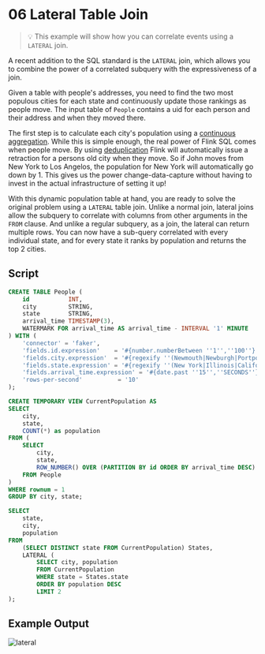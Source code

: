 # 06 Lateral Table Join

> :bulb: This example will show how you can correlate events using a `LATERAL` join.

A recent addition to the SQL standard is the `LATERAL` join, which allows you to combine 
the power of a correlated subquery with the expressiveness of a join. 

Given a table with people's addresses, you need to find the two most populous cities
for each state and continuously update those rankings as people move. The input table
of `People` contains a uid for each person and their address and when they moved there.

The first step is to calculate each city's population using a [continuous aggregation](../../foundations/05_group_by/05_group_by.md).
While this is simple enough, the real power of Flink SQL comes when people move. By using
[deduplication](../../aggregations-and-analytics/06_dedup/06_dedup.md) Flink will automatically issue a retraction for a persons old city when 
they move. So if John moves from New York to Los Angelos, the population for New York will 
automatically go down by 1. This gives us the power change-data-capture without having
to invest in the actual infrastructure of setting it up!

With this dynamic population table at hand, you are ready to solve the original problem using a `LATERAL` table join.
Unlike a normal join, lateral joins allow the subquery to correlate with columns from other arguments in the `FROM` clause. And unlike a regular subquery, as a join, the lateral can return multiple rows.
You can now have a sub-query correlated with every individual state, and for every state it ranks by population and returns the top 2 cities.

## Script

```sql
CREATE TABLE People (
    id           INT,
    city         STRING,
    state        STRING,
    arrival_time TIMESTAMP(3),
    WATERMARK FOR arrival_time AS arrival_time - INTERVAL '1' MINUTE 
) WITH (
    'connector' = 'faker',
    'fields.id.expression'    = '#{number.numberBetween ''1'',''100''}',
    'fields.city.expression'  = '#{regexify ''(Newmouth|Newburgh|Portport|Southfort|Springfield){1}''}',
    'fields.state.expression' = '#{regexify ''(New York|Illinois|California|Washington){1}''}',
    'fields.arrival_time.expression' = '#{date.past ''15'',''SECONDS''}',
    'rows-per-second'          = '10'
); 

CREATE TEMPORARY VIEW CurrentPopulation AS
SELECT 
    city,
    state,
    COUNT(*) as population
FROM (
    SELECT
        city,
        state,
        ROW_NUMBER() OVER (PARTITION BY id ORDER BY arrival_time DESC) AS rownum
    FROM People
)
WHERE rownum = 1
GROUP BY city, state;

SELECT
    state,
    city,
    population
FROM 
    (SELECT DISTINCT state FROM CurrentPopulation) States,
    LATERAL (
        SELECT city, population
        FROM CurrentPopulation
        WHERE state = States.state
        ORDER BY population DESC
        LIMIT 2
);
```

## Example Output

![lateral](https://user-images.githubusercontent.com/23521087/105504738-6bfeb000-5cc8-11eb-9517-1242dfa87bb4.gif)
